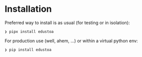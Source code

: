 # Installation

Preferred way to install is as usual (for testing or in isolation):

```console
❯ pipx install edustoa
```

For production use (well, ahem, ...) or within a virtual python env:

```console
❯ pip install edustoa
```

